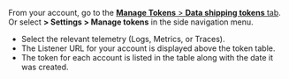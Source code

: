 
From your account, go to the <a href="https://app.logz.io/#/dashboard/settings/manage-tokens/data-shipping" target ="_blank"> **Manage Tokens** > **Data shipping tokens** tab</a>. Or select **<i class="li li-gear"></i> > Settings > Manage tokens** in the side navigation menu. 

+ Select the relevant telemetry (Logs, Metrics, or Traces).
+ The Listener URL for your account is displayed above the token table.
+ The token for each account is listed in the table along with the date it was created. 